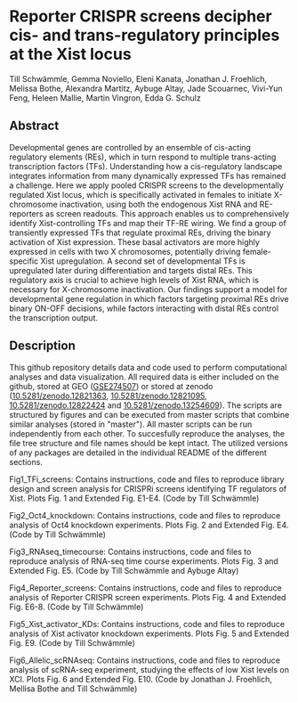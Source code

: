 # Reporter CRISPR screens decipher cis- and trans-regulatory principles at the Xist locus
Till Schwämmle, Gemma Noviello, Eleni Kanata, Jonathan J. Froehlich, Melissa Bothe, Alexandra Martitz, Aybuge Altay, Jade Scouarnec, Vivi-Yun Feng, Heleen Mallie, Martin Vingron, Edda G. Schulz

## Abstract
Developmental genes are controlled by an ensemble of cis-acting regulatory elements (REs), which in turn respond to multiple trans-acting transcription factors (TFs). Understanding how a cis-regulatory landscape integrates information from many dynamically expressed TFs has remained a challenge. Here we apply pooled CRISPR screens to the developmentally regulated Xist locus, which is specifically activated in females to initiate X-chromosome inactivation, using both the endogenous Xist RNA and RE-reporters as screen readouts. This approach enables us to comprehensively identify Xist-controlling TFs and map their TF-RE wiring. We find a group of transiently expressed TFs that regulate proximal REs, driving the binary activation of Xist expression. These basal activators are more highly expressed in cells with two X chromosomes, potentially driving female-specific Xist upregulation. A second set of developmental TFs is upregulated later during differentiation and targets distal REs. This regulatory axis is crucial to achieve high levels of Xist RNA, which is necessary for X-chromosome inactivation. Our findings support a model for developmental gene regulation in which factors targeting proximal REs drive binary ON-OFF decisions, while factors interacting with distal REs control the transcription output.

## Description

This github repository details data and code used to perform computational analyses and data visualization. All required data is either included on the github, stored at GEO ([GSE274507](https://www.ncbi.nlm.nih.gov/geo/query/acc.cgi?acc=GSE274507)) or stored at zenodo ([10.5281/zenodo.12821363](https://zenodo.org/records/12821363), [10.5281/zenodo.12821095](https://zenodo.org/records/12821095), [10.5281/zenodo.12822424](https://zenodo.org/records/12822424) and [10.5281/zenodo.13254609](https://zenodo.org/records/13254609)). 
The scripts are structured by figures and can be executed from master scripts that combine similar analyses (stored in "master"). All master scripts can be run independently from each other. To succesfully reproduce the analyses, the file tree structure and file names should be kept intact. The utilized versions of any packages are detailed in the individual README of the different sections. 

Fig1_TFi_screens: Contains instructions, code and files to reproduce library design and screen analysis for CRISPRi screens identifying TF regulators of Xist. Plots Fig. 1 and Extended Fig. E1-E4. (Code by Till Schwämmle)

Fig2_Oct4_knockdown: Contains instructions, code and files to reproduce analysis of Oct4 knockdown experiments. Plots Fig. 2 and Extended Fig. E4. (Code by Till Schwämmle)

Fig3_RNAseq_timecourse: Contains instructions, code and files to reproduce analysis of RNA-seq time course experiments. Plots Fig. 3 and Extended Fig. E5. (Code by Till Schwämmle and Aybuge Altay)

Fig4_Reporter_screens: Contains instructions, code and files to reproduce analysis of Reporter CRISPR screen experiments. Plots Fig. 4 and Extended Fig. E6-8. (Code by Till Schwämmle)

Fig5_Xist_activator_KDs: Contains instructions, code and files to reproduce analysis of Xist activator knockdown experiments. Plots Fig. 5 and Extended Fig. E9. (Code by Till Schwämmle)

Fig6_Allelic_scRNAseq: Contains instructions, code and files to reproduce analysis of scRNA-seq experiment, studying the effects of low Xist levels on XCI. Plots Fig. 6 and Extended Fig. E10. (Code by Jonathan J. Froehlich, Mellisa Bothe and Till Schwämmle)
